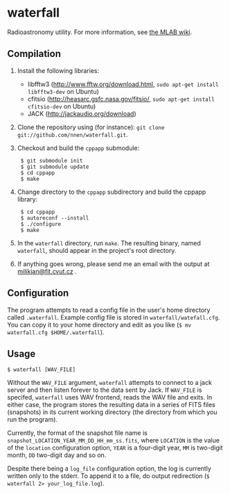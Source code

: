 waterfall
=========

Radioastronomy utility. For more information, see [the MLAB wiki](http://wiki.mlab.cz/doku.php?id=en:programming_tasks#open-source_meteor_detection_toolkit).


Compilation
-----------

1. Install the following libraries:
      - libfftw3 (http://www.fftw.org/download.html, `sudo apt-get install libfftw3-dev` on Ubuntu)
      - cfitsio (http://heasarc.gsfc.nasa.gov/fitsio/, `sudo apt-get install cfitsio-dev` on Ubuntu)
      - JACK (http://jackaudio.org/download)

2. Clone the repository using (for instance):
   `git clone git://github.com/nnen/waterfall.git`.
3. Checkout and build the `cppapp` submodule:
        
        $ git submodule init
        $ git submodule update
        $ cd cppapp
        $ make

4. Change directory to the `cppapp` subdirectory and build the cppapp library:
        
        $ cd cppapp
        $ autoreconf --install
        $ ./configure
        $ make 

5. In the `waterfall` directory, run `make`. The resulting binary, named
   `waterfall`, should appear in the project's root directory.
6. If anything goes wrong, please send me an email with the output at
   milikjan@fit.cvut.cz .


Configuration
-------------

The program attempts to read a config file in the user's home directory called
`.waterfall`. Example config file is stored in `waterfall/watefall.cfg`. You
can copy it to your home directory and edit as you like (`$ mv waterfall.cfg
$HOME/.waterfall`).


Usage
-----

    $ waterfall [WAV_FILE]

Without the `WAV_FILE` argument, `waterfall` attempts to connect to a jack
server and then listen forever to the data sent by Jack. If `WAV_FILE` is
specifed, `waterfall` uses WAV frontend, reads the WAV file and exits.  In
either case, the program stores the resulting data in a series of FITS files
(snapshots) in its current working directory (the directory from which you run
the program).

Currently, the format of the snapshot file name is
`snapshot_LOCATION_YEAR_MM_DD_HH_mm_ss.fits`, where `LOCATION` is the value of
the `location` configuration option, `YEAR` is a four-digit year, `MM` is
two-digit month, `DD` two-digit day and so on.

Despite there being a `log_file` configuration option, the log is currently
written only to the stderr.  To append it to a file, do output redirection (`$
waterfall 2> your_log_file.log`).

